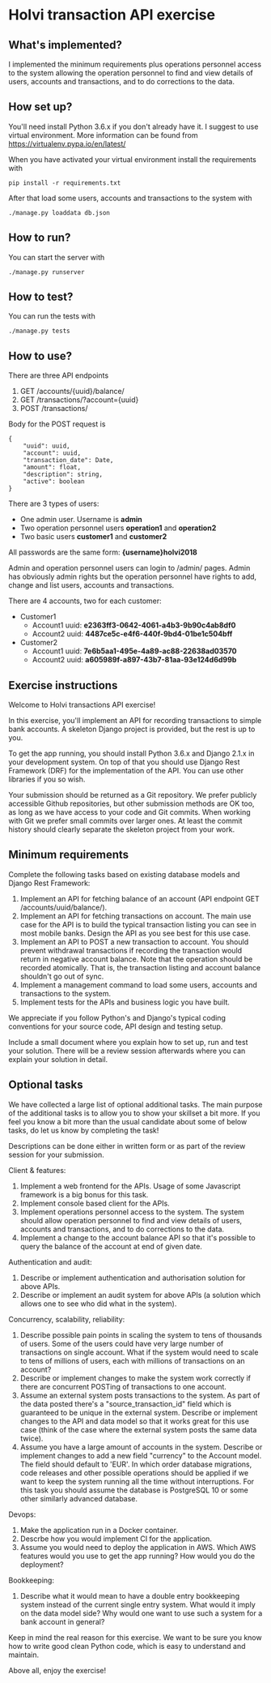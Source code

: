 Holvi transaction API exercise
==============================

What's implemented?
-------------------
I implemented the minimum requirements plus operations personnel access to the
system allowing the operation personnel to find and view details of users,
accounts and transactions, and to do corrections to the data.

How set up?
-----------
You'll need install Python 3.6.x if you don't already have it.
I suggest to use virtual environment. More information can be found from
https://virtualenv.pypa.io/en/latest/

When you have activated your virtual environment install the requirements with

`pip install -r requirements.txt`

After that load some users, accounts and transactions to the system with

`./manage.py loaddata db.json`

How to run?
-----------
You can start the server with

`./manage.py runserver`

How to test?
------------
You can run the tests with

`./manage.py tests`

How to use?
-----------
There are three API endpoints
1. GET /accounts/{uuid}/balance/
2. GET /transactions/?account={uuid}
3. POST /transactions/

Body for the POST request is
```
{
    "uuid": uuid,
    "account": uuid,
    "transaction_date": Date,
    "amount": float,
    "description": string,
    "active": boolean
}
```
There are 3 types of users:
* One admin user. Username is **admin**
* Two operation personnel users **operation1** and **operation2**
* Two basic users **customer1** and **customer2**

All passwords are the same form:
**{username}holvi2018**

Admin and operation personnel users can login to /admin/ pages.
Admin has obviously admin rights but the operation personnel have rights to
add, change and list users, accounts and transactions.

There are 4 accounts, two for each customer:
* Customer1
  - Account1 uuid: **e2363ff3-0642-4061-a4b3-9b90c4ab8df0**
  - Account2 uuid: **4487ce5c-e4f6-440f-9bd4-01be1c504bff**
* Customer2
  - Account1 uuid: **7e6b5aa1-495e-4a89-ac88-22638ad03570**
  - Account2 uuid: **a605989f-a897-43b7-81aa-93e124d6d99b**


Exercise instructions
---------------------
Welcome to Holvi transactions API exercise!

In this exercise, you'll implement an API for recording transactions to
simple bank accounts. A skeleton Django project is provided, but the rest is
up to you.

To get the app running, you should install Python 3.6.x and Django 2.1.x
in your development system. On top of that you should use Django Rest
Framework (DRF) for the implementation of the API. You can use other
libraries if you so wish.

Your submission should be returned as a Git repository. We prefer publicly
accessible Github repositories, but other submission methods are OK too,
as long as we have access to your code and Git commits. When working with
Git we prefer small commits over larger ones. At least the commit history
should clearly separate the skeleton project from your work.

Minimum requirements
--------------------

Complete the following tasks based on existing database models and
Django Rest Framework:
  1. Implement an API for fetching balance of an account
     (API endpoint GET /accounts/uuid/balance/).
  2. Implement an API for fetching transactions on account.
     The main use case for the API is to build the typical transaction
     listing you can see in most mobile banks. Design the API as you
     see best for this use case.
  3. Implement an API to POST a new transaction to account.
     You should prevent withdrawal transactions if recording the
     transaction would return in negative account balance. Note that
     the operation should be recorded atomically. That is, the transaction
     listing and account balance shouldn't go out of sync.
  4. Implement a management command to load some users, accounts and
     transactions to the system.
  5. Implement tests for the APIs and business logic you have built.

We appreciate if you follow Python's and Django's typical coding conventions
for your source code, API design and testing setup.

Include a small document where you explain how to set up, run and test your
solution. There will be a review session afterwards where you can explain your
solution in detail.


Optional tasks
--------------

We have collected a large list of optional additional tasks. The main purpose
of the additional tasks is to allow you to show your skillset a bit more. If
you feel you know a bit more than the usual candidate about some of below
tasks, do let us know by completing the task!

Descriptions can be done either in written form or as part of the review
session for your submission.

Client & features:
  1. Implement a web frontend for the APIs. Usage of some Javascript
     framework is a big bonus for this task.
  2. Implement console based client for the APIs.
  3. Implement operations personnel access to the system. The system should
     allow operation personnel to find and view details of users, accounts
     and transactions, and to do corrections to the data.
  4. Implement a change to the account balance API so that it's possible
     to query the balance of the account at end of given date.

Authentication and audit:
  1. Describe or implement authentication and authorisation solution for above
     APIs.
  2. Describe or implement an audit system for above APIs (a solution
     which allows one to see who did what in the system).

Concurrency, scalability, reliability:
  1. Describe possible pain points in scaling the system to tens of thousands
     of users. Some of the users could have very large number of transactions
     on single account.
     What if the system would need to scale to tens of millions of users,
     each with millions of transactions on an account?
  2. Describe or implement changes to make the system work correctly if
     there are concurrent POSTing of transactions to one account.
  3. Assume an external system posts transactions to the system. As part of
     the data posted there's a "source_transaction_id" field which is
     guaranteed to be unique in the external system. Describe or implement
     changes to the API and data model so that it works great for this use
     case (think of the case where the external system posts the same data
     twice).
  4. Assume you have a large amount of accounts in the system. Describe or implement
     changes to add a new field "currency" to the Account model. The field
     should default to 'EUR'. In which order database migrations, code
     releases and other possible operations should be applied if we want to
     keep the system running all the time without interruptions. For this task
     you should assume the database is PostgreSQL 10 or some other similarly
     advanced database.

Devops:
  1. Make the application run in a Docker container.
  2. Descrbe how you would implement CI for the application.
  3. Assume you would need to deploy the application in AWS. Which AWS features
     would you use to get the app running? How would you do the deployment?

Bookkeeping:
  1. Describe what it would mean to have a double entry bookkeeping system
     instead of the current single entry system. What would it imply on the
     data model side? Why would one want to use such a system for a bank
     account in general?

Keep in mind the real reason for this exercise. We want to be sure you know
how to write good clean Python code, which is easy to understand and maintain.

Above all, enjoy the exercise!
